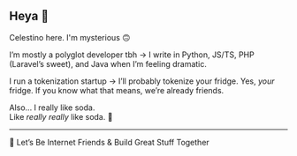## Heya 👋

Celestino here. I'm mysterious 🙃

I’m mostly a polyglot developer tbh -> I write in Python, JS/TS, PHP (Laravel’s sweet), and Java when I’m feeling dramatic.

I run a tokenization startup -> I’ll probably tokenize your fridge. Yes, *your* fridge. If you know what that means, we’re already friends.

Also... I really like soda.  
Like *really really* like soda. 🥤

---

🤝 Let’s Be Internet Friends & Build Great Stuff Together


